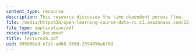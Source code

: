 ```yaml
---
content_type: resource
description: This resource discusses the time dependent porous flow.
file: /media/https%3A/open-learning-course-data-rc.s3.amazonaws.com/12-520-geodynamics-fall-2006/395008a3e7a1ad68960d2594856a670d_lecture28.pdf
file_type: application/pdf
resourcetype: Document
title: lecture28.pdf
uid: 395008a3-e7a1-ad68-960d-2594856a670d
---
```

